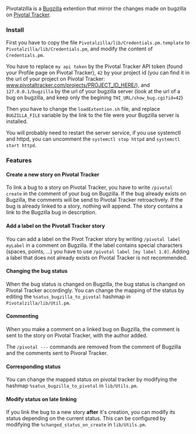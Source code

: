 Pivotalzilla is a [Bugzilla](https://www.bugzilla.org/) extention that mirror the
changes made on bugzilla on [Pivotal Tracker](https://www.pivotaltracker.com/).

### Install

First you have to copy the file `Pivotalzilla/lib/Credentials.pm.template` to
`Pivotalzilla/lib/Credentials.pm`, and modify the content of `Credentials.pm`.

You have to replace `my api token` by the Pivotal Tracker API token (found your
  Profile page on Pivotal Tracker), `42` by your project id (you can find it in
  the url of your project on Pivotal Tracker: www.pivotaltracker.com/projects/PROJECT_ID_HERE/),
  and `127.0.0.1/bugzilla` by the url of your bugzilla server (look at the url
  of a bug on bugzilla, and keep only the begining `THI_URL/show_bug.cgi?id=42`)

Then you have to change the `loadExtention.sh` file, and replace `BUGZILLA_FILE`
variable by the link to the file were your Bugzilla server is installed.

You will probably need to restart the server service, if you use systemctl and
  httpd, you can uncomment the `systemctl stop httpd` and `systemctl start httpd`.

### Features

#### Create a new story on Pivotal Tracker

To link a bug to a story on Pivotal Tracker, you have to write `/pivotal create`
in the comment of your bug on Bugzilla. If the bug already exists on Bugzilla,
the comments will be send to Pivotal Tracker retroactively. If the bug is already
linked to a story, nothing will append. The story contains a link to the Bugzilla
bug in description.

#### Add a label on the Pivotall Tracker story

You can add a label on the Pivot Tracker story by writing `/pivotal label myLabel`
in a comment on Bugzilla. If the label contains special characters (spaces, points, ...)
you have to use `/pivotal label [my label 1.0]`. Adding a label that does not
already exists on Pivotal Tracker is not recommended.

#### Changing the bug status

When the bug status is changed on Bugzilla, the bug status is changed on Pivotal
Tracker accordingly. You can change the mapping of the status by editing the
`%satus_bugzilla_to_pivotal` hashmap in `Pivotalzilla/lib/Util.pm`.

#### Commenting

When you make a comment on a linked bug on Bugzilla, the comment is sent to the
story on Pivotal Tracker, with the author added.

The `/pivotal ---` commands are removed from the comment of Bugzilla and the
comments sent to Pivoral Tracker.

#### Corresponding status

You can change the mapped status on pivotal tracker by modifying the hashmap
`%satus_bugzilla_to_pivotal` in `lib/Utils.pm`.

#### Modify status on late linking

If you link the bug to a new story **after** it's creation, you can modify its
status depending on the current status. This can be configured by modifying the
`%changed_status_on_create` in `lib/Utils.pm`.
